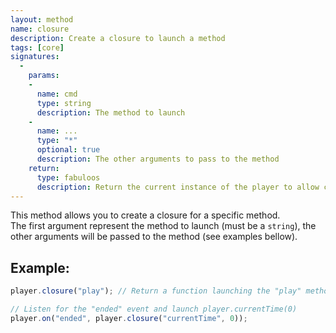 ```yaml
---
layout: method
name: closure
description: Create a closure to launch a method
tags: [core]
signatures:
  -
    params:
    -
      name: cmd
      type: string
      description: The method to launch
    -
      name: ...
      type: "*"
      optional: true
      description: The other arguments to pass to the method
    return:
      type: fabuloos
      description: Return the current instance of the player to allow chaining
---
```


This method allows you to create a closure for a specific method.  
The first argument represent the method to launch (must be a `string`), the other arguments will be passed to the method (see examples bellow).  

## Example:
```js
player.closure("play"); // Return a function launching the "play" method

// Listen for the "ended" event and launch player.currentTime(0)
player.on("ended", player.closure("currentTime", 0));
```